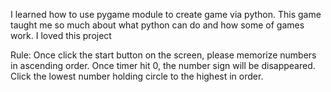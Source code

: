 I learned how to use pygame module to create game via python.
This game taught me so much about what python can do and how some of games work.
I loved this project

Rule:
Once click the start button on the screen,
please memorize numbers in ascending order.
Once timer hit 0, the number sign will be disappeared.
Click the lowest number holding circle to the highest in order.
